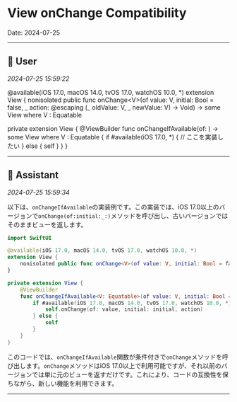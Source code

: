 # View onChange Compatibility

Date: 2024-07-25

---

## 👤 User
*2024-07-25 15:59:22*

@available(iOS 17.0, macOS 14.0, tvOS 17.0, watchOS 10.0, *)
extension View {
    nonisolated public func onChange&lt;V&gt;(of value: V, initial: Bool = false, _ action: @escaping (_ oldValue: V, _ newValue: V) -&gt; Void) -&gt; some View where V : Equatable


private extension View {
    @ViewBuilder
    func onChangeIfAvailable(of: ) -&gt; some View where V : Equatable {
        if #available(iOS 17.0, *) {
            // ここを実装したい
        } else {
            self
        }
    }
}

---

## 🤖 Assistant
*2024-07-25 15:59:34*

以下は、`onChangeIfAvailable`の実装例です。この実装では、iOS 17.0以上のバージョンで`onChange(of:initial:_:)`メソッドを呼び出し、古いバージョンではそのままビューを返します。

```swift
import SwiftUI

@available(iOS 17.0, macOS 14.0, tvOS 17.0, watchOS 10.0, *)
extension View {
    nonisolated public func onChange<V>(of value: V, initial: Bool = false, _ action: @escaping (_ oldValue: V, _ newValue: V) -> Void) -> some View where V : Equatable
}

private extension View {
    @ViewBuilder
    func onChangeIfAvailable<V: Equatable>(of value: V, initial: Bool = false, _ action: @escaping (_ oldValue: V, _ newValue: V) -> Void) -> some View {
        if #available(iOS 17.0, macOS 14.0, tvOS 17.0, watchOS 10.0, *) {
            self.onChange(of: value, initial: initial, action)
        } else {
            self
        }
    }
}
```

このコードでは、`onChangeIfAvailable`関数が条件付きで`onChange`メソッドを呼び出します。`onChange`メソッドはiOS 17.0以上で利用可能ですが、それ以前のバージョンでは単に元のビューを返すだけです。これにより、コードの互換性を保ちながら、新しい機能を利用できます。

---
